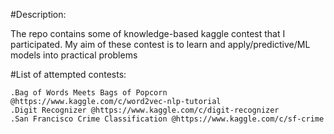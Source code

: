 #Description:

The repo contains some of knowledge-based kaggle contest that I participated. My aim of these contest is to learn and apply/predictive/ML models into practical problems

#List of attempted contests:

	.Bag of Words Meets Bags of Popcorn @https://www.kaggle.com/c/word2vec-nlp-tutorial
	.Digit Recognizer @https://www.kaggle.com/c/digit-recognizer
	.San Francisco Crime Classification @https://www.kaggle.com/c/sf-crime
	